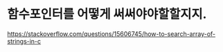 # 함수포인터를 어떻게 써써야야할할지지.



https://stackoverflow.com/questions/15606745/how-to-search-array-of-strings-in-c